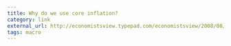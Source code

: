 ```yaml
---
title: Why do we use core inflation?
category: link
external_url: http://economistsview.typepad.com/economistsview/2008/08/why-do-we-use-c.html
tags: macro
---
```

